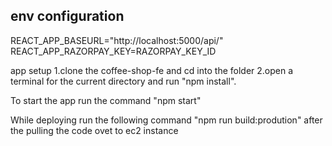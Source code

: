 ## env configuration

REACT_APP_BASEURL="http://localhost:5000/api/"
REACT_APP_RAZORPAY_KEY=RAZORPAY_KEY_ID

app setup
1.clone the coffee-shop-fe and cd into the folder
2.open a terminal for the current directory and run "npm install".

To start the app run the command "npm start"

While deploying run the following command "npm run build:prodution" after the pulling the code ovet to ec2 instance
